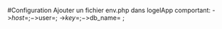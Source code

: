 #Configuration Ajouter un fichier env.php dans logelApp comportant: 
->$host=; 
->$user=; 
->$key =; 
->$db_name= ;
